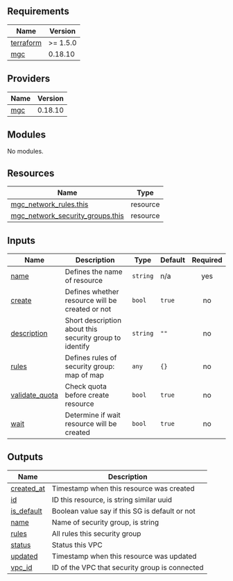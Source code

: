 ## Requirements

| Name | Version |
|------|---------|
| <a name="requirement_terraform"></a> [terraform](#requirement\_terraform) | >= 1.5.0 |
| <a name="requirement_mgc"></a> [mgc](#requirement\_mgc) | 0.18.10 |

## Providers

| Name | Version |
|------|---------|
| <a name="provider_mgc"></a> [mgc](#provider\_mgc) | 0.18.10 |

## Modules

No modules.

## Resources

| Name | Type |
|------|------|
| [mgc_network_rules.this](https://registry.terraform.io/providers/MagaluCloud/mgc/0.18.10/docs/resources/network_rules) | resource |
| [mgc_network_security_groups.this](https://registry.terraform.io/providers/MagaluCloud/mgc/0.18.10/docs/resources/network_security_groups) | resource |

## Inputs

| Name | Description | Type | Default | Required |
|------|-------------|------|---------|:--------:|
| <a name="input_name"></a> [name](#input\_name) | Defines the name of resource | `string` | n/a | yes |
| <a name="input_create"></a> [create](#input\_create) | Defines whether resource will be created or not | `bool` | `true` | no |
| <a name="input_description"></a> [description](#input\_description) | Short description about this security group to identify | `string` | `""` | no |
| <a name="input_rules"></a> [rules](#input\_rules) | Defines rules of security group: map of map | `any` | `{}` | no |
| <a name="input_validate_quota"></a> [validate\_quota](#input\_validate\_quota) | Check quota before create resource | `bool` | `true` | no |
| <a name="input_wait"></a> [wait](#input\_wait) | Determine if wait resource will be created | `bool` | `true` | no |

## Outputs

| Name | Description |
|------|-------------|
| <a name="output_created_at"></a> [created\_at](#output\_created\_at) | Timestamp when this resource was created |
| <a name="output_id"></a> [id](#output\_id) | ID this resource, is string similar uuid |
| <a name="output_is_default"></a> [is\_default](#output\_is\_default) | Boolean value say if this SG is default or not |
| <a name="output_name"></a> [name](#output\_name) | Name of security group, is string |
| <a name="output_rules"></a> [rules](#output\_rules) | All rules this security group |
| <a name="output_status"></a> [status](#output\_status) | Status this VPC |
| <a name="output_updated"></a> [updated](#output\_updated) | Timestamp when this resource was updated |
| <a name="output_vpc_id"></a> [vpc\_id](#output\_vpc\_id) | ID of the VPC that security group is connected |